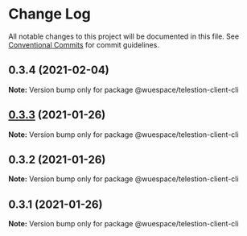 # Change Log

All notable changes to this project will be documented in this file.
See [Conventional Commits](https://conventionalcommits.org) for commit guidelines.

## 0.3.4 (2021-02-04)

**Note:** Version bump only for package @wuespace/telestion-client-cli





## [0.3.3](https://github.com/TelestionTeam/telestion-client/compare/v0.3.2...v0.3.3) (2021-01-26)

**Note:** Version bump only for package @wuespace/telestion-client-cli

## 0.3.2 (2021-01-26)

**Note:** Version bump only for package @wuespace/telestion-client-cli

## 0.3.1 (2021-01-26)

**Note:** Version bump only for package @wuespace/telestion-client-cli

